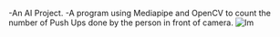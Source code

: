 -An AI Project.
-A program using Mediapipe and OpenCV to count the number of Push Ups done by the person in front of camera.
![Im](https://user-images.githubusercontent.com/95848665/189094967-e6cf2a01-4a8a-4a84-9876-0acb7022a178.png)
